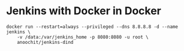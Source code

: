 # Jenkins with Docker in Docker

    docker run --restart=always --privileged --dns 8.8.8.8 -d --name jenkins \
        -v /data:/var/jenkins_home -p 8080:8080 -u root \
        anoochit/jenkins-dind
